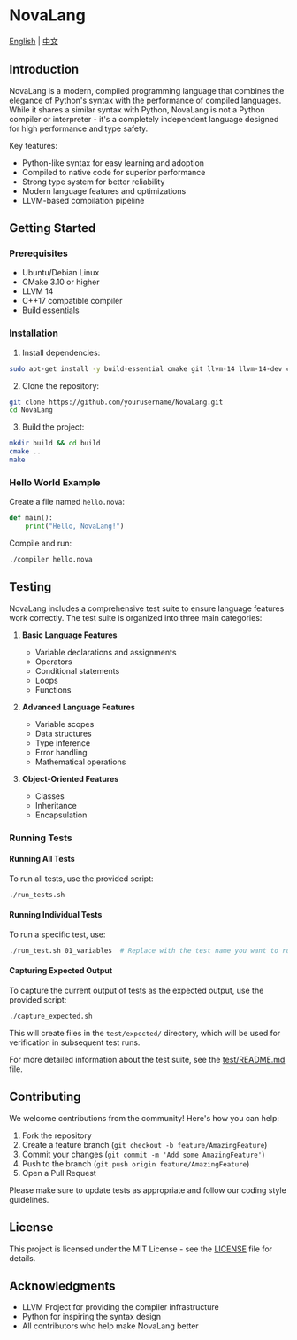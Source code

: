 # NovaLang

[English](README.md) | [中文](README_CN.md)

## Introduction

NovaLang is a modern, compiled programming language that combines the elegance of Python's syntax with the performance of compiled languages. While it shares a similar syntax with Python, NovaLang is not a Python compiler or interpreter - it's a completely independent language designed for high performance and type safety.

Key features:
- Python-like syntax for easy learning and adoption
- Compiled to native code for superior performance
- Strong type system for better reliability
- Modern language features and optimizations
- LLVM-based compilation pipeline

## Getting Started

### Prerequisites

- Ubuntu/Debian Linux
- CMake 3.10 or higher
- LLVM 14
- C++17 compatible compiler
- Build essentials

### Installation

1. Install dependencies:
```bash
sudo apt-get install -y build-essential cmake git llvm-14 llvm-14-dev clang-14 libclang-14-dev
```

2. Clone the repository:
```bash
git clone https://github.com/yourusername/NovaLang.git
cd NovaLang
```

3. Build the project:
```bash
mkdir build && cd build
cmake ..
make
```

### Hello World Example

Create a file named `hello.nova`:
```python
def main():
    print("Hello, NovaLang!")
```

Compile and run:
```bash
./compiler hello.nova
```

## Testing

NovaLang includes a comprehensive test suite to ensure language features work correctly. The test suite is organized into three main categories:

1. **Basic Language Features**
   - Variable declarations and assignments
   - Operators
   - Conditional statements
   - Loops
   - Functions

2. **Advanced Language Features**
   - Variable scopes
   - Data structures
   - Type inference
   - Error handling
   - Mathematical operations

3. **Object-Oriented Features**
   - Classes
   - Inheritance
   - Encapsulation

### Running Tests

#### Running All Tests

To run all tests, use the provided script:
```bash
./run_tests.sh
```

#### Running Individual Tests

To run a specific test, use:
```bash
./run_test.sh 01_variables  # Replace with the test name you want to run
```

#### Capturing Expected Output

To capture the current output of tests as the expected output, use the provided script:
```bash
./capture_expected.sh
```

This will create files in the `test/expected/` directory, which will be used for verification in subsequent test runs.

For more detailed information about the test suite, see the [test/README.md](test/README.md) file.

## Contributing

We welcome contributions from the community! Here's how you can help:

1. Fork the repository
2. Create a feature branch (`git checkout -b feature/AmazingFeature`)
3. Commit your changes (`git commit -m 'Add some AmazingFeature'`)
4. Push to the branch (`git push origin feature/AmazingFeature`)
5. Open a Pull Request

Please make sure to update tests as appropriate and follow our coding style guidelines.

## License

This project is licensed under the MIT License - see the [LICENSE](LICENSE) file for details.

## Acknowledgments

- LLVM Project for providing the compiler infrastructure
- Python for inspiring the syntax design
- All contributors who help make NovaLang better 